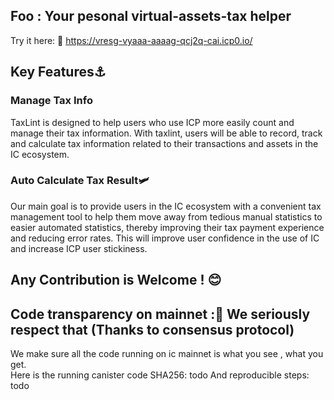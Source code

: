 ## Foo : Your pesonal virtual-assets-tax helper
Try it here:  🧭
https://vresg-vyaaa-aaaag-qcj2q-cai.icp0.io/

## Key Features⚓
### Manage Tax Info
TaxLint is designed to help users who use ICP more easily count and manage their tax information. With taxlint, users will be able to record, track and calculate tax information related to their transactions and assets in the IC ecosystem.
### Auto Calculate Tax Result🛩️
Our main goal is to provide users in the IC ecosystem with a convenient tax management tool to help them move away from tedious manual statistics to easier automated statistics, thereby improving their tax payment experience and reducing error rates. This will improve user confidence in the use of IC and increase ICP user stickiness.
## Any Contribution is Welcome ! 😊

## Code transparency on mainnet :💎 We seriously respect that (Thanks to consensus protocol)
We make sure all the code running on ic mainnet is what you see , what you get.  
Here is the running canister code SHA256: todo
And reproducible steps: todo


